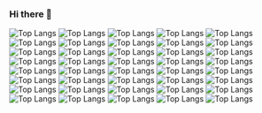 ### Hi there 👋


![Top Langs](https://github-readme-stats.vercel.app/api/top-langs/?username=junseok9505&layout=compact)
![Top Langs](https://github-readme-stats.vercel.app/api/top-langs/?username=junseok9505&layout=compact)
![Top Langs](https://github-readme-stats.vercel.app/api/top-langs/?username=junseok9505&layout=compact)
![Top Langs](https://github-readme-stats.vercel.app/api/top-langs/?username=junseok9505&layout=compact)
![Top Langs](https://github-readme-stats.vercel.app/api/top-langs/?username=junseok9505&layout=compact)
![Top Langs](https://github-readme-stats.vercel.app/api/top-langs/?username=junseok9505&layout=compact)
![Top Langs](https://github-readme-stats.vercel.app/api/top-langs/?username=junseok9505&layout=compact)
![Top Langs](https://github-readme-stats.vercel.app/api/top-langs/?username=junseok9505&layout=compact)
![Top Langs](https://github-readme-stats.vercel.app/api/top-langs/?username=junseok9505&layout=compact)
![Top Langs](https://github-readme-stats.vercel.app/api/top-langs/?username=junseok9505&layout=compact)
![Top Langs](https://github-readme-stats.vercel.app/api/top-langs/?username=junseok9505&layout=compact)
![Top Langs](https://github-readme-stats.vercel.app/api/top-langs/?username=junseok9505&layout=compact)
![Top Langs](https://github-readme-stats.vercel.app/api/top-langs/?username=junseok9505&layout=compact)
![Top Langs](https://github-readme-stats.vercel.app/api/top-langs/?username=junseok9505&layout=compact)
![Top Langs](https://github-readme-stats.vercel.app/api/top-langs/?username=junseok9505&layout=compact)
![Top Langs](https://github-readme-stats.vercel.app/api/top-langs/?username=junseok9505&layout=compact)
![Top Langs](https://github-readme-stats.vercel.app/api/top-langs/?username=junseok9505&layout=compact)
![Top Langs](https://github-readme-stats.vercel.app/api/top-langs/?username=junseok9505&layout=compact)
![Top Langs](https://github-readme-stats.vercel.app/api/top-langs/?username=junseok9505&layout=compact)
![Top Langs](https://github-readme-stats.vercel.app/api/top-langs/?username=junseok9505&layout=compact)
![Top Langs](https://github-readme-stats.vercel.app/api/top-langs/?username=junseok9505&layout=compact)
![Top Langs](https://github-readme-stats.vercel.app/api/top-langs/?username=junseok9505&layout=compact)
![Top Langs](https://github-readme-stats.vercel.app/api/top-langs/?username=junseok9505&layout=compact)
![Top Langs](https://github-readme-stats.vercel.app/api/top-langs/?username=junseok9505&layout=compact)
![Top Langs](https://github-readme-stats.vercel.app/api/top-langs/?username=junseok9505&layout=compact)
![Top Langs](https://github-readme-stats.vercel.app/api/top-langs/?username=junseok9505&layout=compact)
![Top Langs](https://github-readme-stats.vercel.app/api/top-langs/?username=junseok9505&layout=compact)
![Top Langs](https://github-readme-stats.vercel.app/api/top-langs/?username=junseok9505&layout=compact)
![Top Langs](https://github-readme-stats.vercel.app/api/top-langs/?username=junseok9505&layout=compact)
![Top Langs](https://github-readme-stats.vercel.app/api/top-langs/?username=junseok9505&layout=compact)
![Top Langs](https://github-readme-stats.vercel.app/api/top-langs/?username=junseok9505&layout=compact)
![Top Langs](https://github-readme-stats.vercel.app/api/top-langs/?username=junseok9505&layout=compact)
![Top Langs](https://github-readme-stats.vercel.app/api/top-langs/?username=junseok9505&layout=compact)
![Top Langs](https://github-readme-stats.vercel.app/api/top-langs/?username=junseok9505&layout=compact)
![Top Langs](https://github-readme-stats.vercel.app/api/top-langs/?username=junseok9505&layout=compact)
![Top Langs](https://github-readme-stats.vercel.app/api/top-langs/?username=junseok9505&layout=compact)
![Top Langs](https://github-readme-stats.vercel.app/api/top-langs/?username=junseok9505&layout=compact)
![Top Langs](https://github-readme-stats.vercel.app/api/top-langs/?username=junseok9505&layout=compact)
![Top Langs](https://github-readme-stats.vercel.app/api/top-langs/?username=junseok9505&layout=compact)
![Top Langs](https://github-readme-stats.vercel.app/api/top-langs/?username=junseok9505&layout=compact)



<!--
**junseok9505/junseok9505** is a ✨ _special_ ✨ repository because its `README.md` (this file) appears on your GitHub profile.

Here are some ideas to get you started:

- 🔭 I’m currently working on ...
- 🌱 I’m currently learning ...
- 👯 I’m looking to collaborate on ...
- 🤔 I’m looking for help with ...
- 💬 Ask me about ...
- 📫 How to reach me: ...
- 😄 Pronouns: ...
- ⚡ Fun fact: ...
-->



